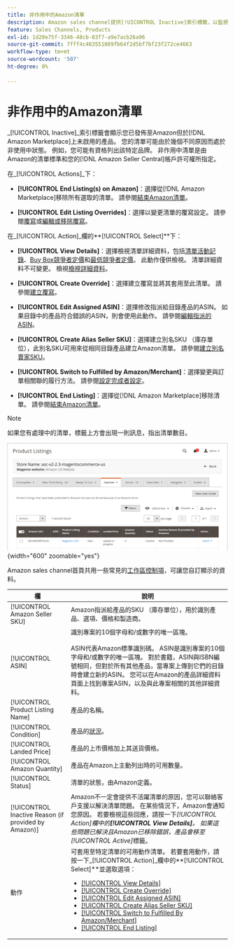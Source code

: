 ```yaml
---
title: 非作用中的Amazon清單
description: Amazon sales channel提供[!UICONTROL Inactive]索引標籤，以監視您目前非作用中的 [!DNL Amazon Marketplace] 清單。
feature: Sales Channels, Products
exl-id: 1d20e75f-3346-48cb-83f7-a9e7acb26a96
source-git-commit: 7fff4c463551089fb64f2d5bf7bf23f272ce4663
workflow-type: tm+mt
source-wordcount: '507'
ht-degree: 0%

---
```


# 非作用中的Amazon清單

_[!UICONTROL Inactive]_索引標籤會顯示您已發佈至Amazon但於[!DNL Amazon Marketplace]上未啟用的產品。 您的清單可能由於幾個不同原因而處於非使用中狀態。 例如，您可能有資格列出該特定品牌。 非作用中清單是由Amazon的清單標準和您的[!DNL Amazon Seller Central]帳戶許可權所指定。

在&#x200B;_[!UICONTROL Actions]_下：

- **[!UICONTROL End Listing(s) on Amazon]**：選擇從[!DNL Amazon Marketplace]移除所有選取的清單。 請參閱[結束Amazon清單](./end-listings-manually.md)。

- **[!UICONTROL Edit Listing Overrides]**：選擇以變更清單的覆寫設定。 請參閱[覆寫](./overrides.md)或[編輯或移除覆寫](./creating-editing-overrides.md#edit-override-single-listing)。

在&#x200B;_[!UICONTROL Action]_欄的&#x200B;**[!UICONTROL Select]**下：

- **[!UICONTROL View Details]**：選擇檢視清單詳細資料，包括[清單活動記錄](./product-listing-details.md#listing-activity-log)、[Buy Box競爭者定價](./product-listing-details.md#buy-box-competitor-pricing)和[最低競爭者定價](./product-listing-details.md#lowest-competitor-pricing)。 此動作僅供檢視。 清單詳細資料不可變更。 檢視[檢視詳細資料](./product-listing-details.md)。

- **[!UICONTROL Create Override]**：選擇建立覆寫並將其套用至此清單。 請參閱[建立覆寫](./creating-editing-overrides.md)。

- **[!UICONTROL Edit Assigned ASIN]**：選擇修改指派給目錄產品的ASIN。 如果目錄中的產品符合錯誤的ASIN，則會使用此動作。 請參閱[編輯指派的ASIN](./edit-assigned-asin.md)。

- **[!UICONTROL Create Alias Seller SKU]**：選擇建立別名SKU （庫存單位），此別名SKU可用來從相同目錄產品建立Amazon清單。 請參閱[建立別名賣家SKU](./create-alias-seller-sku.md)。

- **[!UICONTROL Switch to Fulfilled by Amazon/Merchant]**：選擇變更與訂單相關聯的履行方法。 請參閱[設定完成者設定](./fulfilled-by.md#configure-fulfilled-by-settings)。

- **[!UICONTROL End Listing]**：選擇從[!DNL Amazon Marketplace]移除清單。 請參閱[結束Amazon清單](./end-listings-manually.md)。

>[!NOTE]
>
>如果您有處理中的清單，標籤上方會出現一則訊息，指出清單數目。

![非作用中的Amazon清單](assets/amazon-inactive-listings.png){width="600" zoomable="yes"}

Amazon sales channel首頁共用一些常見的[工作區控制項](./workspace-controls.md)，可讓您自訂顯示的資料。

| 欄 | 說明 |
|------------------------------------------------------|--------------------------------------------------------------------------------------------------------------------------------------------------------------------------------------------------------------------------------------------------------------------------------------------------------------------------------------------------------------------------------------------------------------------------------------------------------------------------------------------------------------------------------------------------------------------------------------------------------------------------------------------------------------------------------------|
| [!UICONTROL Amazon Seller SKU] | Amazon指派給產品的SKU （庫存單位），用於識別產品、選項、價格和製造商。 |
| [!UICONTROL ASIN] | 識別專案的10個字母和/或數字的唯一區塊。<br><br>ASIN代表Amazon標準識別碼。 ASIN是識別專案的10個字母和/或數字的唯一區塊。 對於書籍，ASIN與ISBN編號相同，但對於所有其他產品，當專案上傳到它們的目錄時會建立新的ASIN。 您可以在Amazon的產品詳細資料頁面上找到專案ASIN，以及與此專案相關的其他詳細資料。 |
| [!UICONTROL Product Listing Name] | 產品的名稱。 |
| [!UICONTROL Condition] | 產品的[狀況](./product-listing-condition.md)。 |
| [!UICONTROL Landed Price] | 產品的上市價格加上其送貨價格。 |
| [!UICONTROL Amazon Quantity] | 產品在Amazon上主動列出時的可用數量。 |
| [!UICONTROL Status] | 清單的狀態，由Amazon定義。 |
| [!UICONTROL Inactive Reason (if provided by Amazon)] | Amazon不一定會提供不活躍清單的原因，您可以聯絡客戶支援以解決清單問題。 在某些情況下，Amazon會通知您原因。 若要檢視這些回應，請按一下&#x200B;_[!UICONTROL Action]_欄中的&#x200B;**[!UICONTROL View Details]**。 如果這些問題已解決且Amazon已移除錯誤，產品會移至_[!UICONTROL Active]_&#x200B;標籤。 |
| 動作 | 可套用至特定清單的可用動作清單。 若要套用動作，請按一下&#x200B;_[!UICONTROL Action]_欄中的&#x200B;**[!UICONTROL Select]**並選取選項：<ul><li>[[!UICONTROL View Details]](./product-listing-details.md)</li><li>[[!UICONTROL Create Override]](./creating-editing-overrides.md)</li><li>[[!UICONTROL Edit Assigned ASIN]](./edit-assigned-asin.md)</li><li>[[!UICONTROL Create Alias Seller SKU]](./create-alias-seller-sku.md#region-specific)</li><li>[[!UICONTROL Switch to Fulfilled By Amazon/Merchant]](./fulfilled-by.md#configure-fulfilled-by-settings)</li><li>[[!UICONTROL End Listing]](./end-listings-manually.md)</li></ul> |

